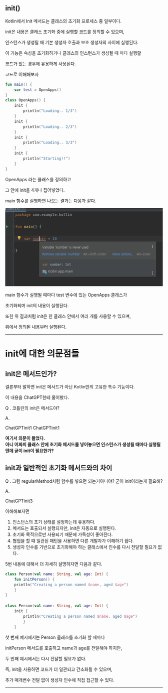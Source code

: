 
## init()

Kotlin에서 Init 메서드는 클래스의 초기화 프로세스 중 일부이다.

init은 내용은 클래스 초기화 중에 실행할 코드를 정의할 수 있으며,

인스턴스가 생성될 때 기본 생성자 호출과 보조 생성자의 사이에 실행된다.

이 기능은 속성을 초기화하거나 클래스의 인스턴스가 생성될 때 마다 실행할

코드가 있는 경우에 유용하게 사용된다.

코드로 이해해보자

```kotlin
fun main() {  
    var test = OpenApps()  
}  
class OpenApps() {  
    init {  
        println("Loading.. 1/3")  
    }  
    init {  
        println("Loading.. 2/3")  
    }  
    init {  
        println("Loading.. 3/3")  
    }  
    init {  
        println("Starting!!")  
    }  
}
```

OpenApps 라는 클래스를 정의하고

그 안에 init을 4개나 집어넣었다.

main 함수를 실행하면 나오는 결과는 다음과 같다.


![varint](https://raw.githubusercontent.com/tlskals/img/main/Kotlin/varint.PNG)

main 함수가 실행될 때마다 test 변수에 있는 OpenApps 클래스가

초기화되며 init의 내용이 실행된다.

또한 위 결과처럼 init은 한 클래스 안에서 여러 개를 사용할 수 있으며,

위에서 정의된 내용부터 실행된다.

------------------

# init에 대한 의문점들

## init은 메서드인가?

결론부터 말하면 init은 메서드가 아닌 Kotlin만의 고유한 특수 기능이다.

이 내용을 ChatGPT한테 물어봤다.

Q . 코틀린의 init은 메서드야?

A. 

ChatGPTinit1
ChatGPTinit1


<strong>여기서 의문이 들었다.<br>
아니 어짜피 클래스 안에 초기화 메서드를 넣어놓으면 인스턴스가 생성될 때마다 실행될텐데 굳이 init이 필요한가? </strong>

## init과 일반적인 초기화 메서드와의 차이

Q . 그럼 regularMethod처럼 함수를 넣으면 되는거아니야? 굳이 init이라는게 필요해?

A.

ChatGPTinit3

이해해보자면 

1. 인스턴스의 초기 상태를 설정하는데 유용하다.
2. 메서드는 호출되서 실행되지만, init은 자동으로 실행된다.
3. 초기화 목적으로만 사용되기 때문에 가독성이 좋아진다.
4. 협업을 할 때 일관된 패턴을 사용하면 다른 개발자가 이해하기 쉽다.
5. 생성자 인수를 기반으로 초기화해야 하는 클래스에서 인수를 다시 전달할 필요가 없다.

5번 내용에 대해서 더 자세히 설명하자면 다음과 같다.

```kotlin
class Person(val name: String, val age: Int) {
	fun initPerson() {
	println("Creating a person named $name, aged $age")
	}
}

class Person(val name: String, val age: Int) {
	init {
		println("Creating a person named $name, aged $age")
		}
	}
```

첫 번째 예시에서는 Person 클래스를 초기화 할 때마다

initPerson 메서드를 호출하고 name과 age를 전달해야 하지만,

두 번째 예시에서는 다시 전달할 필요가 없다.

즉, init을 사용하면 코드가 더 일관되고 간소화될 수 있으며,

추가 매개변수 전달 없이 생성자 인수에 직접 접근할 수 있다.

--------------